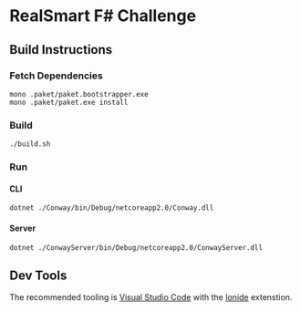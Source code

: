 # RealSmart F# Challenge

## Build Instructions

### Fetch Dependencies

```bash=
mono .paket/paket.bootstrapper.exe
mono .paket/paket.exe install
```

### Build

```bash=
./build.sh
```

### Run

#### CLI 

```bash=
dotnet ./Conway/bin/Debug/netcoreapp2.0/Conway.dll 
```

#### Server

```bash=
dotnet ./ConwayServer/bin/Debug/netcoreapp2.0/ConwayServer.dll 
```

## Dev Tools

The recommended tooling is [Visual Studio Code](https://code.visualstudio.com/) with the [Ionide](http://ionide.io/) extenstion. 
